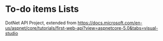 # To-do items Lists

DotNet API Project, extended from https://docs.microsoft.com/en-us/aspnet/core/tutorials/first-web-api?view=aspnetcore-5.0&tabs=visual-studio

## 
